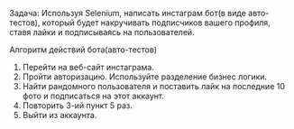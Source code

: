 Задача:
Используя Selenium, написать инстаграм бот(в виде авто-тестов), который будет
накручивать подписчиков вашего профиля, ставя лайки и подписываясь на
пользователей.


Алгоритм действий бота(авто-тестов)
1. Перейти на веб-сайт инстаграма.
2. Пройти авторизацию. Используйте разделение бизнес логики.
3. Найти рандомного пользователя и поставить лайк на последние 10 фото и
подписаться на этот аккаунт.
4. Повторить 3-ий пункт 5 раз.
5. Выйти из аккаунта.

